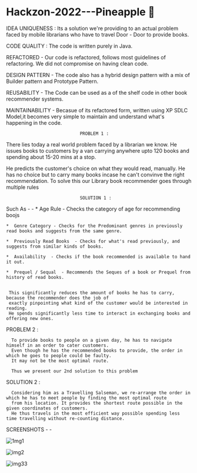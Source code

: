 # Hackzon-2022---Pineapple	🍍

IDEA UNIQUENESS : Its a solution we're providing to an actual problem faced by mobile librarians who have to travel Door - Door to provide books.

CODE QUALITY  : The code is written purely in Java.

   REFACTORED - Our code is refactored, follows most guidelines of refactoring. We did not compromise on having clean code.
                
   DESIGN PATTERN - The code also has a hybrid design pattern with a mix of Builder pattern and Prototype Pattern.
                
   REUSABILITY - The Code can be used as a of the shelf code in other book recommender systems.
                
   MAINTAINABILITY - Becasue of its refactored form, written using XP SDLC Model,it becomes very simple to maintain
                                  and understand what's happening in the code.




                                PROBLEM 1 : 
There lies today a real world problem faced by a librarian we know.
He issues books to customers by a van carrying anywhere upto 120 books and spending about 15-20 mins at a stop.

He predicts the customer's choice on what they would read, manually.
He has no choice but to carry many books incase he can't convinve the right recommendation.
To solve this our Library book recommender goes through multiple rules

                                SOLUTION 1 :

  Such As - -
    *  Age Rule - Checks the category of age for recommending boojs
       
    *  Genre Category - Checks for the Predominant genres in previously read books and suggests from the same genre.
       
    *  Previously Read Books  - Checks for what's read previously, and suggests from similar kinds of books.
     
    *  Availability  - Checks if the book recommended is available to hand it out.
       
    *  Prequel / Sequal  - Recommends the Seques of a book or Prequel from history of read books.
       
       
     This significantly reduces the amount of books he has to carry, because the recommender does the job of 
     exactly pinpointing what kind of the customer would be interested in reading.
     He spends significantly less time to interact in exchanging books and offering new ones.
     
    
   PROBLEM 2 :
                          
      To provide books to people on a given day, he has to navigate himself in an order to cater customers.
      Even though he has the recommended books to provide, the order in which he goes to people could be faulty.
      It may not be the most optimal route.

      Thus we present our 2nd solution to this problem
    
    
   SOLUTION 2 :


      Considering him as a Travelling Salseman, we re-arrange the order in which he has to meet people by finding the most optimal route
      from his location. It provides the shortest route possible in the given coordinates of customers.
      He thus travels in the most efficient way possible spending less time travelling without re-counting distance.


                              
  
  
  
  
   SCREENSHOTS - - 
   
   
  ![1mg1](https://user-images.githubusercontent.com/77685206/202239186-a8d07515-ddf6-495a-91c2-8b963e1ce4ae.jpeg)
    
    
    
    
  ![img2](https://user-images.githubusercontent.com/77685206/202239268-865149f2-9635-4e4b-add3-aa19a43b81a2.jpeg)
  
  
  
  
  
  
  ![img33](https://user-images.githubusercontent.com/77685206/202245078-45972e86-0e80-446a-a1ff-3a61c29398d9.jpeg)



  


  
